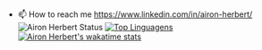 - 📫 How to reach me https://www.linkedin.com/in/airon-herbert/
![Airon Herbert Status](https://github-readme-stats.vercel.app/api?username=aironherbert&show_icons=true&hide=contribs)
[![Top Linguagens](https://github-readme-stats.vercel.app/api/top-langs/?username=aironherbert&layout=compact)](https://github.com/aironherbert/github-readme-stats)
[![Airon Herbert's wakatime stats](https://github-readme-stats.vercel.app/api/wakatime?username=aironherbert)](https://github.com/aironherbert/github-readme-stats)
